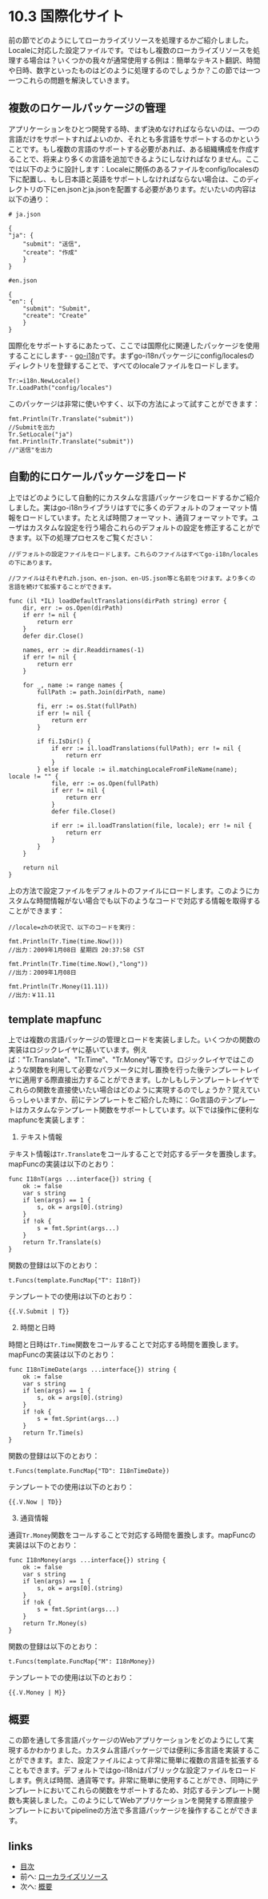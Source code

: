 # 10.3 国際化サイト
前の節でどのようにしてローカライズリソースを処理するかご紹介しました。Localeに対応した設定ファイルです。ではもし複数のローカライズリソースを処理する場合は？いくつかの我々が通常使用する例は：簡単なテキスト翻訳、時間や日時、数字といったものはどのように処理するのでしょうか？この節では一つ一つこれらの問題を解決していきます。
## 複数のロケールパッケージの管理
アプリケーションをひとつ開発する時、まず決めなければならないのは、一つの言語だけをサポートすればよいのか、それとも多言語をサポートするのかということです。もし複数の言語のサポートする必要があれば、ある組織構成を作成することで、将来より多くの言語を追加できるようにしなければなりません。ここでは以下のように設計します：Localeに関係のあるファイルをconfig/localesの下に配置し、もし日本語と英語をサポートしなければならない場合は、このディレクトリの下にen.jsonとja.jsonを配置する必要があります。だいたいの内容は以下の通り：

	# ja.json

	{
	"ja": {
		"submit": "送信",
		"create": "作成"
		}
	}

	#en.json

	{
	"en": {
		"submit": "Submit",
		"create": "Create"
		}
	}

国際化をサポートするにあたって、ここでは国際化に関連したパッケージを使用することにします- - [go-i18n](https://github.com/astaxie/go-i18n)です。まずgo-i18nパッケージにconfig/localesのディレクトリを登録することで、すべてのlocaleファイルをロードします。

	Tr:=i18n.NewLocale()
	Tr.LoadPath("config/locales")

このパッケージは非常に使いやすく、以下の方法によって試すことができます：

	fmt.Println(Tr.Translate("submit"))
	//Submitを出力
	Tr.SetLocale("ja")
	fmt.Println(Tr.Translate("submit"))
	//"送信"を出力

## 自動的にロケールパッケージをロード
上ではどのようにして自動的にカスタムな言語パッケージをロードするかご紹介しました。実はgo-i18nライブラリはすでに多くのデフォルトのフォーマット情報をロードしています。たとえば時間フォーマット、通貨フォーマットです。ユーザはカスタムな設定を行う場合これらのデフォルトの設定を修正することができます。以下の処理プロセスをご覧ください：


	//デフォルトの設定ファイルをロードします。これらのファイルはすべてgo-i18n/localesの下にあります。

	//ファイルはそれぞれzh.json、en-json、en-US.json等と名前をつけます。より多くの言語を続けて拡張することができます。

	func (il *IL) loadDefaultTranslations(dirPath string) error {
		dir, err := os.Open(dirPath)
		if err != nil {
			return err
		}
		defer dir.Close()

		names, err := dir.Readdirnames(-1)
		if err != nil {
			return err
		}

		for _, name := range names {
			fullPath := path.Join(dirPath, name)

			fi, err := os.Stat(fullPath)
			if err != nil {
				return err
			}

			if fi.IsDir() {
				if err := il.loadTranslations(fullPath); err != nil {
					return err
				}
			} else if locale := il.matchingLocaleFromFileName(name); locale != "" {
				file, err := os.Open(fullPath)
				if err != nil {
					return err
				}
				defer file.Close()

				if err := il.loadTranslation(file, locale); err != nil {
					return err
				}
			}
		}

		return nil
	}

上の方法で設定ファイルをデフォルトのファイルにロードします。このようにカスタムな時間情報がない場合でも以下のようなコードで対応する情報を取得することができます：

	//locale=zhの状況で、以下のコードを実行：

	fmt.Println(Tr.Time(time.Now()))
	//出力：2009年1月08日 星期四 20:37:58 CST

	fmt.Println(Tr.Time(time.Now(),"long"))
	//出力：2009年1月08日

	fmt.Println(Tr.Money(11.11))
	//出力:￥11.11

## template mapfunc
上では複数の言語パッケージの管理とロードを実装しました。いくつかの関数の実装はロジックレイヤに基いています。例えば："Tr.Translate"、"Tr.Time"、"Tr.Money"等です。ロジックレイヤではこのような関数を利用して必要なパラメータに対し置換を行った後テンプレートレイヤに適用する際直接出力することができます。しかしもしテンプレートレイヤでこれらの関数を直接使いたい場合はどのように実現するのでしょうか？覚えていらっしゃいますか、前にテンプレートをご紹介した時に：Go言語のテンプレートはカスタムなテンプレート関数をサポートしています。以下では操作に便利なmapfuncを実装します：

1. テキスト情報

テキスト情報は`Tr.Translate`をコールすることで対応するデータを置換します。mapFuncの実装は以下のとおり：

	func I18nT(args ...interface{}) string {
		ok := false
		var s string
		if len(args) == 1 {
			s, ok = args[0].(string)
		}
		if !ok {
			s = fmt.Sprint(args...)
		}
		return Tr.Translate(s)
	}

関数の登録は以下のとおり：

	t.Funcs(template.FuncMap{"T": I18nT})

テンプレートでの使用は以下のとおり：

	{{.V.Submit | T}}


2. 時間と日時

時間と日時は`Tr.Time`関数をコールすることで対応する時間を置換します。mapFuncの実装は以下のとおり：

	func I18nTimeDate(args ...interface{}) string {
		ok := false
		var s string
		if len(args) == 1 {
			s, ok = args[0].(string)
		}
		if !ok {
			s = fmt.Sprint(args...)
		}
		return Tr.Time(s)
	}

関数の登録は以下のとおり：

	t.Funcs(template.FuncMap{"TD": I18nTimeDate})

テンプレートでの使用は以下のとおり：

	{{.V.Now | TD}}

3. 通貨情報

通貨`Tr.Money`関数をコールすることで対応する時間を置換します。mapFuncの実装は以下のとおり：

	func I18nMoney(args ...interface{}) string {
		ok := false
		var s string
		if len(args) == 1 {
			s, ok = args[0].(string)
		}
		if !ok {
			s = fmt.Sprint(args...)
		}
		return Tr.Money(s)
	}

関数の登録は以下のとおり：

	t.Funcs(template.FuncMap{"M": I18nMoney})

テンプレートでの使用は以下のとおり：

	{{.V.Money | M}}

## 概要
この節を通して多言語パッケージのWebアプリケーションをどのようにして実現するかわかりました。カスタム言語パッケージでは便利に多言語を実装することができます。また、設定ファイルによって非常に簡単に複数の言語を拡張することもできます。デフォルトではgo-i18nはパブリックな設定ファイルをロードします。例えば時間、通貨等です。非常に簡単に使用することができ、同時にテンプレートにおいてこれらの関数をサポートするため、対応するテンプレート関数も実装しました。このようにしてWebアプリケーションを開発する際直接テンプレートにおいてpipelineの方法で多言語パッケージを操作することができます。

## links
  * [目次](<preface.md>)
  * 前へ: [ローカライズリソース](<10.2.md>)
  * 次へ: [概要](<10.4.md>)
